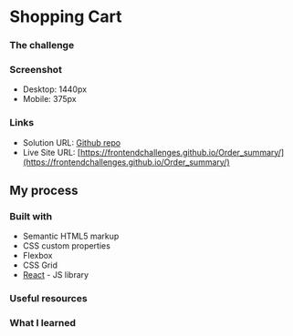 # Shopping Cart

### The challenge


### Screenshot
- Desktop: 1440px
- Mobile: 375px

### Links

- Solution URL: [Github repo](https://github.com/JWD-activity/shoppingCart)
- Live Site URL: [https://frontendchallenges.github.io/Order_summary/](https://frontendchallenges.github.io/Order_summary/)

## My process

### Built with
- Semantic HTML5 markup
- CSS custom properties
- Flexbox
- CSS Grid
- [React](https://reactjs.org/) - JS library


### Useful resources

### What I learned


